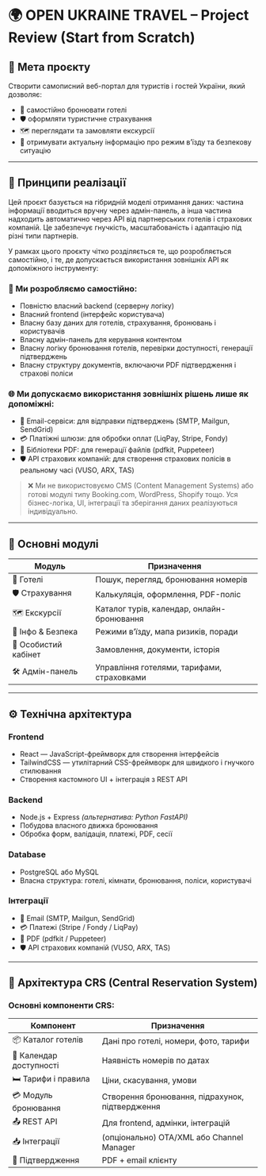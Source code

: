 # 🌍 OPEN UKRAINE TRAVEL – Project Review (Start from Scratch)

## 🎯 Мета проєкту

Створити самописний веб-портал для туристів і гостей України, який дозволяє:

- 🏨 самостійно бронювати готелі  
- 🛡 оформляти туристичне страхування  
- 🗺 переглядати та замовляти екскурсії  
- 🔐 отримувати актуальну інформацію про режим в’їзду та безпекову ситуацію  

---

## 🧱 Принципи реалізації

Цей проєкт базується на гібридній моделі отримання даних: частина інформації вводиться вручну через адмін-панель, а інша частина надходить автоматично через API від партнерських готелів і страхових компаній. Це забезпечує гнучкість, масштабованість і адаптацію під різні типи партнерів.

У рамках цього проєкту чітко розділяється те, що розробляється самостійно, і те, де допускається використання зовнішніх API як допоміжного інструменту:

### 🔨 Ми розробляємо самостійно:

- Повністю власний backend (серверну логіку)  
- Власний frontend (інтерфейс користувача)  
- Власну базу даних для готелів, страхування, бронювань і користувачів  
- Власну адмін-панель для керування контентом  
- Власну логіку бронювання готелів, перевірки доступності, генерації підтверджень  
- Власну структуру документів, включаючи PDF підтвердження і страхові поліси  

### 🌐 Ми допускаємо використання зовнішніх рішень лише як допоміжні:

- 📩 Email-сервіси: для відправки підтверджень (SMTP, Mailgun, SendGrid)  
- 💳 Платіжні шлюзи: для обробки оплат (LiqPay, Stripe, Fondy)  
- 📄 Бібліотеки PDF: для генерації файлів (pdfkit, Puppeteer)  
- 🛡 API страхових компаній: для створення страхових полісів в реальному часі (VUSO, ARX, TAS)  

> ❌ Ми не використовуємо CMS (Content Management Systems) або готові модулі типу Booking.com, WordPress, Shopify тощо. Уся бізнес-логіка, UI, інтеграції та зберігання даних реалізуються індивідуально.

---

## 🧩 Основні модулі

| Модуль               | Призначення                                      |
|----------------------|--------------------------------------------------|
| 🏨 Готелі            | Пошук, перегляд, бронювання номерів              |
| 🛡 Страхування      | Калькуляція, оформлення, PDF-поліс               |
| 🗺 Екскурсії        | Каталог турів, календар, онлайн-бронювання       |
| 🔐 Інфо & Безпека   | Режими в’їзду, мапа ризиків, поради               |
| 👤 Особистий кабінет | Замовлення, документи, історія                   |
| 🛠 Адмін-панель      | Управління готелями, тарифами, страховками       |

---

## ⚙️ Технічна архітектура

### Frontend

- React — JavaScript-фреймворк для створення інтерфейсів  
- TailwindCSS — утилітарний CSS-фреймворк для швидкого і гнучкого стилювання  
- Створення кастомного UI + інтеграція з REST API

### Backend

- Node.js + Express *(альтернатива: Python FastAPI)*  
- Побудова власного движка бронювання  
- Обробка форм, валідація, платежі, PDF, сесії

### Database

- PostgreSQL або MySQL  
- Власна структура: готелі, кімнати, бронювання, поліси, користувачі

### Інтеграції

- 📩 Email (SMTP, Mailgun, SendGrid)  
- 💳 Платежі (Stripe / Fondy / LiqPay)  
- 📄 PDF (pdfkit / Puppeteer)  
- 🛡 API страхових компаній (VUSO, ARX, TAS)

---

## 🧩 Архітектура CRS (Central Reservation System)

### Основні компоненти CRS:

| Компонент             | Призначення                                                 |
|-----------------------|--------------------------------------------------------------|
| 📦 Каталог готелів     | Дані про готелі, номери, фото, тарифи                        |
| 📅 Календар доступності | Наявність номерів по датах                                   |
| 🛏 Тарифи і правила    | Ціни, скасування, умови                                      |
| 💳 Модуль бронювання  | Створення бронювання, підрахунок, підтвердження              |
| 📤 REST API           | Для frontend, адмінки, інтеграцій                            |
| 📥 Інтеграції         | (опціонально) OTA/XML або Channel Manager                    |
| 🧾 Підтвердження      | PDF + email клієнту                                          |
